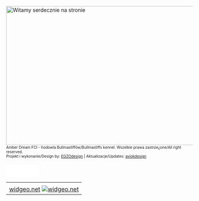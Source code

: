 
<!DOCTYPE html PUBLIC "-//W3C//DTD XHTML 1.0 Transitional//EN" "http://www.w3.org/TR/xhtml1/DTD/xhtml1-transitional.dtd"><head>
<meta http-equiv="Content-Type" content="text/html; charset=iso-8859-2"/>
<meta name="Keywords" content="bullmastiff,bullmastiffy,hodowla bullmastiffów,hodowla psów rasy bullmastiff,najlepsza hodowla bullmastiffów,szczeniêta bullmastiffa,reproduktor bullmastiff,molos,molosy"/>
<meta name="Description" content="Amber Dream FCI - hodowla psów rasy Bullmastiff, hodowla Bullmastiffów, strona po¶wiêcona psom rasy Bullmastiff. Wszystko o Bullmastiffach."/>
<meta name="robots" content="all"/>
<meta name="copyright" content="copyright"/>
<meta name="author" content="autor"/>
<meta name="language" content="pl"/>
<meta http-equiv="imagetoolbar" content="no"/>
<title>Amber Dream FCI - hodowla psów rasy Bullmastiff, hodowla Bullmastiffów, Bullmastiffy</title>
<link href="css_pl.css" rel="stylesheet" type="text/css"/>
<style type="text/css">
<!--
.style5 {
	font-size: 10px;
	color: #777777;
}
.styl1 {font-size: 10px}
-->
</style>
</head>
<body>
<div id="container1">
<div id="container2">
<div id="wrap5">
<div id="wrap6"><img src="obrazki/enter.jpg" alt="Witamy serdecznie na stronie" width="681" height="375" border="0" usemap="#Map"/>
  <map name="Map" id="Map">
    <area shape="circle" coords="465,124,23" href="index2.html" alt="Polish"/>
    <area shape="circle" coords="538,126,24" href="EN/index.html" alt="English"/>
  </map>
  <br/>
  <span class="styl1">Amber Dream FCI - hodowla  Bullmastiffów/Bullmastiffs kennel. Wszelkie prawa zastrze¿one/All right reserved.<br/>
  Projekt i wykonanie/Design by: <a href="mailto:egzo88@o2.pl">EGZOdesign</a> | Aktualizacje/<span id="result_box" lang="en" xml:lang="en">Updates</span>: <a href="mailto:aviok.studio@gmail.com">aviokdesign</a></span><br/>
  <br/>
<!-- (C) 2000-2006 stat24 / counter -->
<iframe src="statcnt_type_3/id_AqJNtOeH4jhGJGFKMFB4s8__Nfm94EplQh6Rfl6G2WT_S7/time_6/data_0/lang_pl_ext_iframe.html" width="88" height="31" scrolling="no" frameborder="0"></iframe>
<div align="center"><table><tr><td><script src="geocompteur/geocompteur_php_c_geoipod_w_id_1738028_adult_0_cat_nature_fonce__claire_.js"></script></td></tr><tr><td align="center">
<noscript><a href="http://www.widgeo.net/">widgeo.net</a></noscript>
<a href="http://www.widgeo.net/"><img alt="widgeo.net" border="0" src="img/logopm.png"></a></td></tr></table>
</div>
</div>
</div></div>
</div>
<p>&nbsp;</p>
</body>
</html>
